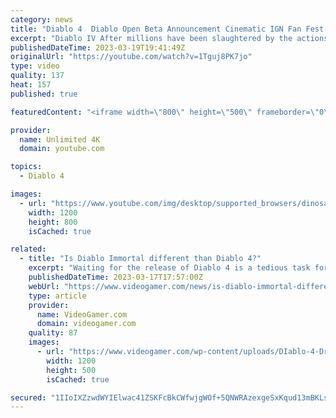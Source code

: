```yaml
---
category: news
title: "Diablo 4  Diablo Open Beta Announcement Cinematic IGN Fan Fest 2023"
excerpt: "Diablo IV After millions have been slaughtered by the actions of the High Heavens and Burning Hells alike. In the power vacuum, ..."
publishedDateTime: 2023-03-19T19:41:49Z
originalUrl: "https://youtube.com/watch?v=1Tguj8PK7jo"
type: video
quality: 137
heat: 157
published: true

featuredContent: "<iframe width=\"800\" height=\"500\" frameborder=\"0\" src=\"https://www.youtube.com/embed/1Tguj8PK7jo\" allow=\"accelerometer; autoplay; encrypted-media; gyroscope; picture-in-picture\" allowfullscreen></iframe>"

provider:
  name: Unlimited 4K
  domain: youtube.com

topics:
  - Diablo 4

images:
  - url: "https://www.youtube.com/img/desktop/supported_browsers/dinosaur.png"
    width: 1200
    height: 800
    isCached: true

related:
  - title: "Is Diablo Immortal different than Diablo 4?"
    excerpt: "Waiting for the release of Diablo 4 is a tedious task for fans of the Blizzard franchise. For this reason, many have turned to the mobile offering, Diablo Immortal, to hold them over until the fourth ..."
    publishedDateTime: 2023-03-17T17:57:00Z
    webUrl: "https://www.videogamer.com/news/is-diablo-immortal-different-than-diablo-4/"
    type: article
    provider:
      name: VideoGamer.com
      domain: videogamer.com
    quality: 87
    images:
      - url: "https://www.videogamer.com/wp-content/uploads/DIablo-4-Dry-Steppes-1.jpg"
        width: 1200
        height: 500
        isCached: true

secured: "1IIoIXZzwdWYIElwac41ZSKFcBkCWfwjgWOf+5QNWRAzexgeSxKqud13mBKLslTztRywxKB1cjiKkJoqaHxQFDQGHdp21GtmvGEnksXR5s5Ugd+FrPioHahwACT5JVs2tI8QzCnEto0fnxOJ/Kwkl/bbgDdy8PFJS605Zt5NxcUa17M4mzqy3CtD+PQ/Bl7W5qjnw63ECFPglnKPjKbVteR4tKCRZ25vXge+vJXOrbGoLfWsz5Ay6FOKieJOPiRJlptQVSGXqw7OfsiRGYxsKRzmwZOSaVjvs7sZ1oje6duO46a16M28UOv9/WG9z6eXyDtHc1wqcxv/7Ud6w1rKaw1InPgDWCtPo82oOHeaMjSiCuwJ4UtzR+EJJQC4NbNX/2Lh5UyXdpYgRmv1E7GEnA==;5RqC8TBsdy9sLXaWB1MKxA=="
---
```


